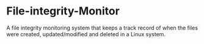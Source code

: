 # File-integrity-Monitor
A file integrity monitoring system that keeps a track record of when the files were created, updated/modified and deleted in a Linux system.
